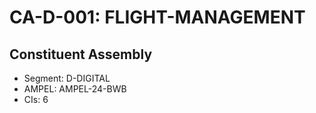 # CA-D-001: FLIGHT-MANAGEMENT

## Constituent Assembly
- Segment: D-DIGITAL
- AMPEL: AMPEL-24-BWB
- CIs: 6
